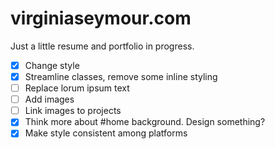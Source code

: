 # virginiaseymour.com
Just a little resume and portfolio in progress.

- [x] Change style
- [x] Streamline classes, remove some inline styling
- [ ] Replace lorum ipsum text
- [ ] Add images
- [ ] Link images to projects
- [x] Think more about #home background. Design something?
- [x] Make style consistent among platforms
